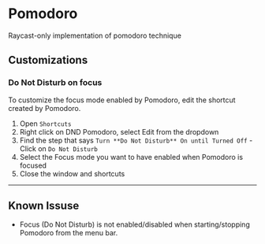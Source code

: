 # Pomodoro

Raycast-only implementation of pomodoro technique

## Customizations

### Do Not Disturb on focus

To customize the focus mode enabled by Pomodoro, edit the shortcut created by Pomodoro.

1. Open `Shortcuts`
2. Right click on DND Pomodoro, select Edit from the dropdown
3. Find the step that says `Turn **Do Not Disturb** On until Turned Off` - Click on `Do Not Disturb`
4. Select the Focus mode you want to have enabled when Pomodoro is focused
5. Close the window and shortcuts


---

## Known Issuse

- Focus (Do Not Disturb) is not enabled/disabled when starting/stopping Pomodoro from the menu bar.
